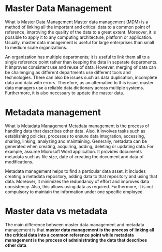 # Master Data Management 

What is Master Data Management
Master data management (MDM) is a method of linking all the important and critical data to a common point of reference, improving the quality of the data to a great extent. Moreover, it is possible to apply it to any computing architecture, platform or application. Usually, master data management is useful for large enterprises than small to medium scale organizations.

An organization has multiple departments; it is useful to link them all to a single reference point rather than keeping the data in separate departments. It improves consistent use and reuse of data. However, merging of data can be challenging as different departments use different tools and technologies. There can also be issues such as data duplication, incomplete data and data with errors. Therefore, as an alternative to this issue, master data managers use a reliable data dictionary across multiple systems. Furthermore, it is also necessary to update the master data.

# Metadata management

What is Metadata Management 
Metadata management is the process of handling data that describes other data. Also, it involves tasks such as establishing policies, processes to ensure data integration, accessing, sharing, linking, analyzing and maintaining. Generally, metadata can be generated when creating, acquiring, adding, deleting or updating data. For example, assume Microsoft Word application. It provides documents metadata such as file size, date of creating the document and data of modifications.

Metadata management helps to find a particular data asset. It includes creating a metadata repository, adding data to that repository and using that data. Moreover, it minimizes the redundancy of effort and improves data consistency. Also, this allows using data as required. Furthermore, it is not compulsory to maintain the information under one specific employee.


# Master data vs metadata

The main difference between master data management and metadata management is that **master data management is the process of linking all the critical data into a common reference point while metadata management is the process of administrating the data that describes other data**.


